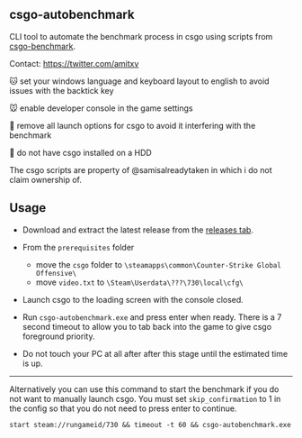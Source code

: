 ## csgo-autobenchmark

CLI tool to automate the benchmark process in csgo using scripts from [csgo-benchmark](https://github.com/samisalreadytaken/csgo-benchmark).

Contact: https://twitter.com/amitxv

🐱 set your windows language and keyboard layout to english to avoid issues with the backtick key
 
🐭 enable developer console in the game settings

🐰 remove all launch options for csgo to avoid it interfering with the benchmark

🐶 do not have csgo installed on a HDD

The csgo scripts are property of @samisalreadytaken in which i do not claim ownership of.

## Usage

- Download and extract the latest release from the [releases tab](https://github.com/amitxv/csgo-autobenchmark/releases).

- From the ``prerequisites`` folder
    - move the ``csgo`` folder to ``\steamapps\common\Counter-Strike Global Offensive\``
    - move ``video.txt`` to ``\Steam\Userdata\???\730\local\cfg\``

- Launch csgo to the loading screen with the console closed.

- Run ``csgo-autobenchmark.exe`` and press enter when ready. There is a 7 second timeout to allow you to tab back into the game to give csgo foreground priority.

- Do not touch your PC at all after after this stage until the estimated time is up.

---

Alternatively you can use this command to start the benchmark if you do not want to manually launch csgo. You must set ``skip_confirmation`` to 1 in the config so that you do not need to press enter to continue.
```
start steam://rungameid/730 && timeout -t 60 && csgo-autobenchmark.exe
```
